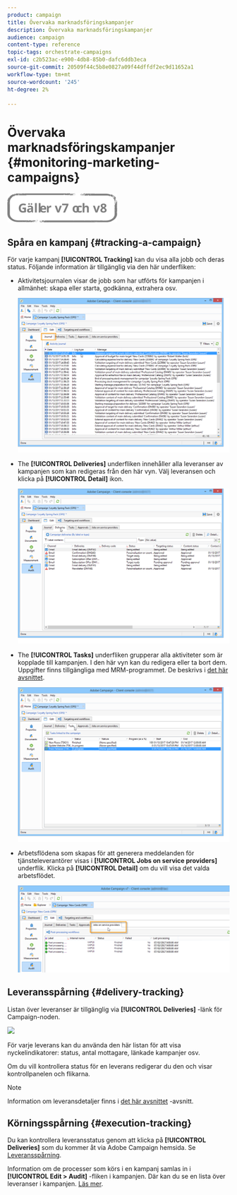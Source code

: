 ```yaml
---
product: campaign
title: Övervaka marknadsföringskampanjer
description: Övervaka marknadsföringskampanjer
audience: campaign
content-type: reference
topic-tags: orchestrate-campaigns
exl-id: c2b523ac-e900-4db8-85b0-dafc6ddb3eca
source-git-commit: 20509f44c5b8e0827a09f44dffdf2ec9d11652a1
workflow-type: tm+mt
source-wordcount: '245'
ht-degree: 2%

---
```


# Övervaka marknadsföringskampanjer {#monitoring-marketing-campaigns}

![](../../assets/common.svg)

## Spåra en kampanj {#tracking-a-campaign}

För varje kampanj **[!UICONTROL Tracking]** kan du visa alla jobb och deras status. Följande information är tillgänglig via den här underfliken:

* Aktivitetsjournalen visar de jobb som har utförts för kampanjen i allmänhet: skapa eller starta, godkänna, extrahera osv.

   ![](assets/s_ncs_user_op_edit_exe_tab_a.png)

* The **[!UICONTROL Deliveries]** underfliken innehåller alla leveranser av kampanjen som kan redigeras från den här vyn. Välj leveransen och klicka på **[!UICONTROL Detail]** ikon.

   ![](assets/s_ncs_user_op_edit_exe_tab_b.png)

* The **[!UICONTROL Tasks]** underfliken grupperar alla aktiviteter som är kopplade till kampanjen. I den här vyn kan du redigera eller ta bort dem. Uppgifter finns tillgängliga med MRM-programmet. De beskrivs i [det här avsnittet](../../mrm/using/creating-and-managing-tasks.md).

   ![](assets/s_ncs_user_op_edit_exe_tab_e.png)

* Arbetsflödena som skapas för att generera meddelanden för tjänsteleverantörer visas i **[!UICONTROL Jobs on service providers]** underflik. Klicka på **[!UICONTROL Detail]** om du vill visa det valda arbetsflödet.

   ![](assets/s_ncs_user_op_edit_exe_tab_d.png)

## Leveransspårning {#delivery-tracking}

Listan över leveranser är tillgänglig via **[!UICONTROL Deliveries]** -länk för Campaign-noden.

![](assets/s_ncs_user_op_del_state_from_homepage.png)

För varje leverans kan du använda den här listan för att visa nyckelindikatorer: status, antal mottagare, länkade kampanjer osv.

Om du vill kontrollera status för en leverans redigerar du den och visar kontrollpanelen och flikarna.

>[!NOTE]
>
>Information om leveransdetaljer finns i [det här avsnittet](../../delivery/using/about-message-tracking.md) -avsnitt.

## Körningsspårning {#execution-tracking}

Du kan kontrollera leveransstatus genom att klicka på **[!UICONTROL Deliveries]** som du kommer åt via Adobe Campaign hemsida. Se [Leveransspårning](#delivery-tracking).

Information om de processer som körs i en kampanj samlas in i **[!UICONTROL Edit > Audit]** -fliken i kampanjen. Där kan du se en lista över leveranser i kampanjen. [Läs mer](#tracking-a-campaign).
